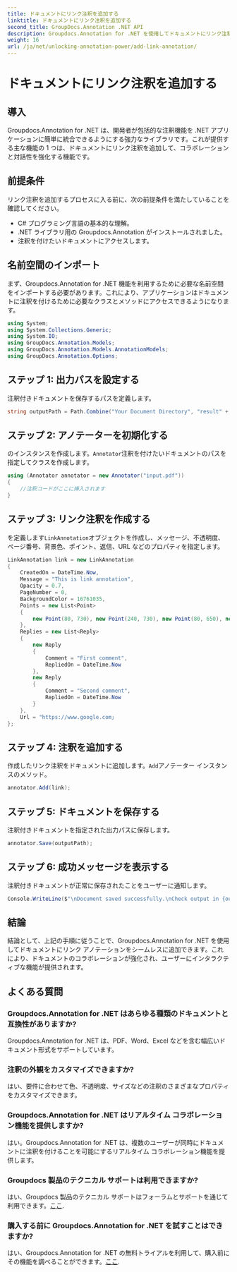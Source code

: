 ```yaml
---
title: ドキュメントにリンク注釈を追加する
linktitle: ドキュメントにリンク注釈を追加する
second_title: GroupDocs.Annotation .NET API
description: Groupdocs.Annotation for .NET を使用してドキュメントにリンク注釈を追加する方法を学びます。コラボレーションと対話性を簡単に強化します。
weight: 16
url: /ja/net/unlocking-annotation-power/add-link-annotation/
---
```


# ドキュメントにリンク注釈を追加する

## 導入
Groupdocs.Annotation for .NET は、開発者が包括的な注釈機能を .NET アプリケーションに簡単に統合できるようにする強力なライブラリです。これが提供する主な機能の 1 つは、ドキュメントにリンク注釈を追加して、コラボレーションと対話性を強化する機能です。
## 前提条件
リンク注釈を追加するプロセスに入る前に、次の前提条件を満たしていることを確認してください。
- C# プログラミング言語の基本的な理解。
- .NET ライブラリ用の Groupdocs.Annotation がインストールされました。
- 注釈を付けたいドキュメントにアクセスします。

## 名前空間のインポート
まず、Groupdocs.Annotation for .NET 機能を利用するために必要な名前空間をインポートする必要があります。これにより、アプリケーションはドキュメントに注釈を付けるために必要なクラスとメソッドにアクセスできるようになります。
```csharp
using System;
using System.Collections.Generic;
using System.IO;
using GroupDocs.Annotation.Models;
using GroupDocs.Annotation.Models.AnnotationModels;
using GroupDocs.Annotation.Options;
```
## ステップ 1: 出力パスを設定する
注釈付きドキュメントを保存するパスを定義します。
```csharp
string outputPath = Path.Combine("Your Document Directory", "result" + Path.GetExtension("input.pdf"));
```
## ステップ 2: アノテーターを初期化する
のインスタンスを作成します。`Annotator`注釈を付けたいドキュメントのパスを指定してクラスを作成します。
```csharp
using (Annotator annotator = new Annotator("input.pdf"))
{
    //注釈コードがここに挿入されます
}
```
## ステップ 3: リンク注釈を作成する
を定義します`LinkAnnotation`オブジェクトを作成し、メッセージ、不透明度、ページ番号、背景色、ポイント、返信、URL などのプロパティを指定します。
```csharp
LinkAnnotation link = new LinkAnnotation
{
    CreatedOn = DateTime.Now,
    Message = "This is link annotation",
    Opacity = 0.7,
    PageNumber = 0,
    BackgroundColor = 16761035,
    Points = new List<Point>
    {
        new Point(80, 730), new Point(240, 730), new Point(80, 650), new Point(240, 650)
    },
    Replies = new List<Reply>
    {
        new Reply
        {
            Comment = "First comment",
            RepliedOn = DateTime.Now
        },
        new Reply
        {
            Comment = "Second comment",
            RepliedOn = DateTime.Now
        }
    },
    Url = "https://www.google.com」
};
```
## ステップ 4: 注釈を追加する
作成したリンク注釈をドキュメントに追加します。`Add`アノテーター インスタンスのメソッド。
```csharp
annotator.Add(link);
```
## ステップ 5: ドキュメントを保存する
注釈付きドキュメントを指定された出力パスに保存します。
```csharp
annotator.Save(outputPath);
```
## ステップ 6: 成功メッセージを表示する
注釈付きドキュメントが正常に保存されたことをユーザーに通知します。
```csharp
Console.WriteLine($"\nDocument saved successfully.\nCheck output in {outputPath}.");
```

## 結論
結論として、上記の手順に従うことで、Groupdocs.Annotation for .NET を使用してドキュメントにリンク アノテーションをシームレスに追加できます。これにより、ドキュメントのコラボレーションが強化され、ユーザーにインタラクティブな機能が提供されます。
## よくある質問
### Groupdocs.Annotation for .NET はあらゆる種類のドキュメントと互換性がありますか?
Groupdocs.Annotation for .NET は、PDF、Word、Excel などを含む幅広いドキュメント形式をサポートしています。
### 注釈の外観をカスタマイズできますか?
はい、要件に合わせて色、不透明度、サイズなどの注釈のさまざまなプロパティをカスタマイズできます。
### Groupdocs.Annotation for .NET はリアルタイム コラボレーション機能を提供しますか?
はい。Groupdocs.Annotation for .NET は、複数のユーザーが同時にドキュメントに注釈を付けることを可能にするリアルタイム コラボレーション機能を提供します。
### Groupdocs 製品のテクニカル サポートは利用できますか?
はい、Groupdocs 製品のテクニカル サポートはフォーラムとサポートを通じて利用できます。[ここ](https://forum.groupdocs.com/c/annotation/10).
### 購入する前に Groupdocs.Annotation for .NET を試すことはできますか?
はい、Groupdocs.Annotation for .NET の無料トライアルを利用して、購入前にその機能を調べることができます。[ここ](https://purchase.groupdocs.com/temporary-license/).